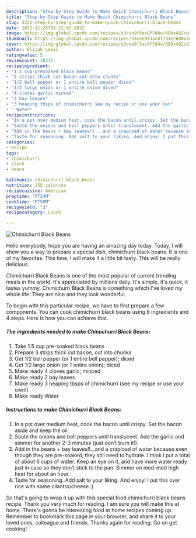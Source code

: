 ```yaml
---
description: "Step-by-Step Guide to Make Quick Chimichurri Black Beans"
title: "Step-by-Step Guide to Make Quick Chimichurri Black Beans"
slug: 2231-step-by-step-guide-to-make-quick-chimichurri-black-beans
date: 2021-11-25T08:22:07.983Z
image: https://img-global.cpcdn.com/recipes/e3cee9f3ac8f7d4e/680x482cq70/chimichurri-black-beans-recipe-main-photo.jpg
thumbnail: https://img-global.cpcdn.com/recipes/e3cee9f3ac8f7d4e/680x482cq70/chimichurri-black-beans-recipe-main-photo.jpg
cover: https://img-global.cpcdn.com/recipes/e3cee9f3ac8f7d4e/680x482cq70/chimichurri-black-beans-recipe-main-photo.jpg
author: Elijah Lewis
ratingvalue: 5
reviewcount: 38316
recipeingredient:
- "1.5 cup presoaked black beans"
- "3 strips thick cut bacon cut into chunks"
- "1/2 bell pepper or 1 entire bell pepper diced"
- "1/2 large onion or 1 entire onion diced"
- "4 cloves garlic minced"
- "2 bay leaves"
- "3 heaping tbsps of chimichurri see my recipe or use your own"
- " Water"
recipeinstructions:
- "In a pot over medium heat, cook the bacon until crispy. Set the bacon aside and keep the oil."
- "Sauté the onions and bell peppers until translucent. Add the garlic and simmer for another 2-3 minutes (just don’t burn it!)."
- "Add in the beans + bay leaves!!...and a crapload of water because even though they are pre-soaked, they still need to hydrate. I think I put a total of about 6 cups of water. Keep an eye on it, and have more water ready just in case so they don’t stick to the pan. Simmer on med-med high heat for about an hour."
- "Taste for seasoning. Add salt to your liking. And enjoy! I put this over rice with some cilantro/cheese :)"
categories:
- Recipe
tags:
- chimichurri
- black
- beans

katakunci: chimichurri black beans 
nutrition: 255 calories
recipecuisine: American
preptime: "PT24M"
cooktime: "PT50M"
recipeyield: "3"
recipecategory: Lunch

---
```



![Chimichurri Black Beans](https://img-global.cpcdn.com/recipes/e3cee9f3ac8f7d4e/680x482cq70/chimichurri-black-beans-recipe-main-photo.jpg)

Hello everybody, hope you are having an amazing day today. Today, I will show you a way to prepare a special dish, chimichurri black beans. It is one of my favorites. This time, I will make it a little bit tasty. This will be really delicious.



Chimichurri Black Beans is one of the most popular of current trending meals in the world. It's appreciated by millions daily. It's simple, it's quick, it tastes yummy. Chimichurri Black Beans is something which I've loved my whole life. They are nice and they look wonderful.


To begin with this particular recipe, we have to first prepare a few components. You can cook chimichurri black beans using 8 ingredients and 4 steps. Here is how you can achieve that.

<!--inarticleads1-->

##### The ingredients needed to make Chimichurri Black Beans:

1. Take 1.5 cup pre-soaked black beans
1. Prepare 3 strips thick cut bacon, cut into chunks
1. Get 1/2 bell pepper (or 1 entire bell pepper); diced
1. Get 1/2 large onion (or 1 entire onion); diced
1. Make ready 4 cloves garlic; minced
1. Make ready 2 bay leaves
1. Make ready 3 heaping tbsps of chimichurri (see my recipe or use your own!)
1. Make ready  Water




<!--inarticleads2-->

##### Instructions to make Chimichurri Black Beans:

1. In a pot over medium heat, cook the bacon until crispy. Set the bacon aside and keep the oil.
1. Sauté the onions and bell peppers until translucent. Add the garlic and simmer for another 2-3 minutes (just don’t burn it!).
1. Add in the beans + bay leaves!!...and a crapload of water because even though they are pre-soaked, they still need to hydrate. I think I put a total of about 6 cups of water. Keep an eye on it, and have more water ready just in case so they don’t stick to the pan. Simmer on med-med high heat for about an hour.
1. Taste for seasoning. Add salt to your liking. And enjoy! I put this over rice with some cilantro/cheese :)




So that's going to wrap it up with this special food chimichurri black beans recipe. Thank you very much for reading. I am sure you will make this at home. There's gonna be interesting food at home recipes coming up. Remember to bookmark this page in your browser, and share it to your loved ones, colleague and friends. Thanks again for reading. Go on get cooking!
